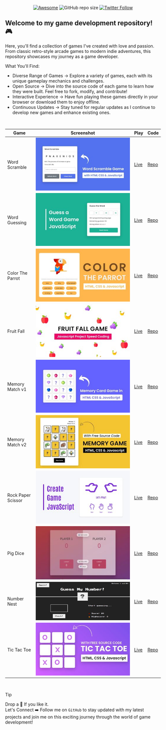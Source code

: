 <div align="center">

[![Awesome](https://awesome.re/badge.svg)](https://awesome.re)
![GitHub repo size](https://img.shields.io/github/repo-size/Pranav-Jadhav09/Games)
[![Twitter Follow](https://img.shields.io/twitter/follow/Pranav_Jadhav09?style=social)](https://twitter.com/Pranav_Jadhav09)

</div>

## Welcome to my game development repository! 🎮

Here, you'll find a collection of games I've created with love and passion. From classic retro-style arcade games to modern indie adventures, this repository showcases my journey as a game developer.

What You'll Find:

- Diverse Range of Games → Explore a variety of games, each with its unique gameplay mechanics and challenges.
- Open Source → Dive into the source code of each game to learn how they were built. Feel free to fork, modify, and contribute!
- Interactive Experience → Have fun playing these games directly in your browser or download them to enjoy offline.
- Continuous Updates → Stay tuned for regular updates as I continue to develop new games and enhance existing ones.

<br />

<div align="center">

| Game               | Screenshot                                | Play                                                     | Code                          |
| ------------------ | ----------------------------------------- | -------------------------------------------------------- | ----------------------------- |
| Word Scramble      | ![thumbnail](./assets/wordscramble.jpg)   | [Live](https://word-scramble-jrpranav.onrender.com/)     | [Repo](./Word-Scramble/)      |
| Word Guessing      | ![thumbnail](./assets/wordguess.jpg)      | [Live](https://word-guessing-jrpranav.onrender.com/)     | [Repo](./Word-Guessing/)      |
| Color The Parrot   | ![thumbnail](./assets/colortheparrot.jpg) | [Live](https://color-the-parrot-jrpranav.onrender.com/)  | [Repo](./Color-The-Parrot/)   |
| Fruit Fall         | ![thumbnail](./assets/fruitfall.jpg)      | [Live](https://fruit-fall-jrpranav.onrender.com/)        | [Repo](./Fruit-Fall/)         |
| Memory Match v1    | ![thumbnail](./assets/v1.jpg)             | [Live](https://memory-match-v1-jrpranav.onrender.com/)   | [Repo](./Memory-Match-v1/)    |
| Memory Match v2    | ![thumbnail](./assets/v2.jpg)             | [Live](https://memory-match-v2-jrpranav.onrender.com/)   | [Repo](./Memory-Match-v2/)    |
| Rock Paper Scissor | ![thumbnail](./assets/rps.jpg)            | [Live](https://rock-paper-scissor-jrpranav.onrender.com) | [Repo](./Rock-Paper-Scissor/) |
| Pig Dice           | ![thumbnail](./assets/pigdice.jpeg)       | [Live](https://pig-dice-jrpranav.onrender.com)           | [Repo](./Pig-Dice/)           |
| Number Nest        | ![thumbnail](./assets/numbernest.png)     | [Live](https://number-nest-jrpranav.onrender.com)        | [Repo](./Number-Nest/)        |
| Tic Tac Toe        | ![thumbnail](./assets/tictactoe.jpg)      | [Live](https://tic-tac-toe-jrpranav.onrender.com)        | [Repo](./Tic-Tac-Toe/)        |

</div>

<br />

> [!TIP]
> Drop a 🌟 If you like it. <br />
> Let's Connect ➡️ Follow me on `GitHub` to stay updated with my latest projects and join me on this exciting journey through the world of game development!
